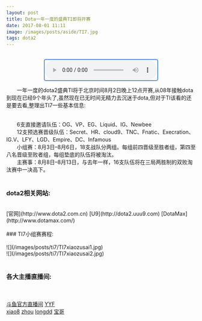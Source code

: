 ```yaml
---
layout: post
title: Dota一年一度的盛典TI即将开赛
date: 2017-08-01 11:11
image: /images/posts/aside/TI7.jpg
tags: dota2    
---
```



<br />

<audio  autoplay="autoplay" controls="controls" style="display:block;margin:auto;border:2px solid #4285f4;border-radius:5px;">
    <source  src="http://ohgb4x63l.bkt.clouddn.com/Various%20Artists%20-%20DOTA%E2%84%A22%20Reborn.mp3" type="audio/mp3">
</audio>

　　一年一度的dota2盛典TI将于北京时间8月2日晚上12点开赛,从08年接触dota到现在已经9个年头了,虽然现在已无时间无精力去沉迷于dota,但对于TI该看的还是要去看,整理出TI7一些基本信息:
<br/><br/>

　　6支直接邀请队伍：OG、VP、EG、Liquid、IG、Newbee
<br/>
　　12支预选赛晋级队伍：Secret、HR、cloud9、TNC、Fnatic、Execration、IG.V、LFY、LGD、Empire、DC、Infamous
<br/>
　　小组赛：8月3日–8月6日，18支战队分两组。每组前四晋级至胜者组，第四至八名晋级至败者组，每组垫底的队伍将被淘汰。
<br/>
　　主赛事：8月8日–8月13日，与去年一样，16支队伍将在三局两胜制的双败淘汰赛中一决高下。
<br/><br/>
### dota2相关网站:
<br>
    [官网](http://www.dota2.com.cn)
    [U9](http://dota2.uuu9.com)
    [DotaMax](http://www.dotamax.com/)
<br/><br/>
### TI7小组赛赛程:
<br/><br/>
    ![](/images/posts/ti7/TI7xiaozusai1.jpg)
<br/>
    ![](/images/posts/ti7/TI7xiaozusai2.jpg)
<br/><br/>

### 各大主播直播间:
<br/><br/>
    [斗鱼官方直播间](http://www.douyu.com/t/TI7)
    [YYF](https://www.douyu.com/58428)        
    [xiao8](https://www.douyu.com/xiao8)
    [zhou](https://www.panda.tv/99999)
    [longdd](http://www.huya.com/longdd)
    [宝哥](https://www.huomao.com/888)





